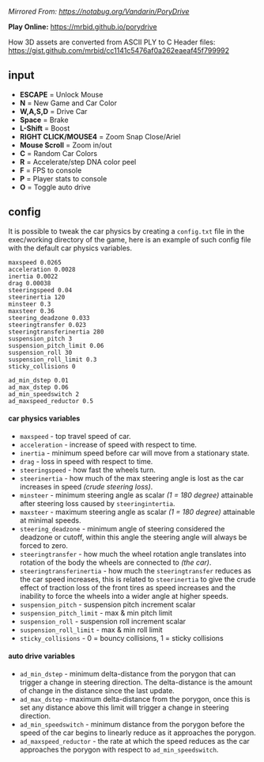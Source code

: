 *Mirrored From: https://notabug.org/Vandarin/PoryDrive*

**Play Online:** https://mrbid.github.io/porydrive

How 3D assets are converted from ASCII PLY to C Header files: https://gist.github.com/mrbid/cc1141c5476af0a262eaeaf45f799992

## input
*  **ESCAPE** = Unlock Mouse
*  **N** = New Game and Car Color
*  **W,A,S,D** = Drive Car
*  **Space** = Brake
*  **L-Shift** = Boost
*  **RIGHT CLICK/MOUSE4** = Zoom Snap Close/Ariel
*  **Mouse Scroll** = Zoom in/out
*  **C** = Random Car Colors
*  **R** = Accelerate/step DNA color peel
*  **F** = FPS to console
*  **P** = Player stats to console
*  **O** = Toggle auto drive

## config
It is possible to tweak the car physics by creating a `config.txt` file in the exec/working directory of the game, here is an example of such config file with the default car physics variables.
```
maxspeed 0.0265
acceleration 0.0028
inertia 0.0022
drag 0.00038
steeringspeed 0.04
steerinertia 120
minsteer 0.3
maxsteer 0.36
steering_deadzone 0.033
steeringtransfer 0.023
steeringtransferinertia 280
suspension_pitch 3
suspension_pitch_limit 0.06
suspension_roll 30
suspension_roll_limit 0.3
sticky_collisions 0

ad_min_dstep 0.01
ad_max_dstep 0.06
ad_min_speedswitch 2
ad_maxspeed_reductor 0.5
```
#### car physics variables
- `maxspeed` - top travel speed of car.
- `acceleration` - increase of speed with respect to time.
- `inertia` - minimum speed before car will move from a stationary state.
- `drag` - loss in speed with respect to time.
- `steeringspeed` - how fast the wheels turn.
- `steerinertia` - how much of the max steering angle is lost as the car increases in speed _(crude steering loss)_.
- `minsteer` - minimum steering angle as scalar _(1 = 180 degree)_ attainable after steering loss caused by `steeringintertia`.
- `maxsteer` - maximum steering angle as scalar _(1 = 180 degree)_ attainable at minimal speeds.
- `steering_deadzone` - minimum angle of steering considered the deadzone or cutoff, within this angle the steering angle will always be forced to zero.
- `steeringtransfer` - how much the wheel rotation angle translates into rotation of the body the wheels are connected to _(the car)_.
- `steeringtransferinertia` - how much the `steeringtransfer` reduces as the car speed increases, this is related to `steerinertia` to give the crude effect of traction loss of the front tires as speed increases and the inability to force the wheels into a wider angle at higher speeds.
- `suspension_pitch` - suspension pitch increment scalar
- `suspension_pitch_limit` - max & min pitch limit
- `suspension_roll` - suspension roll increment scalar
- `suspension_roll_limit` - max & min roll limit
- `sticky_collisions` - 0 = bouncy collisions, 1 = sticky collisions

#### auto drive variables
- `ad_min_dstep` - minimum delta-distance from the porygon that can trigger a change in steering direction. The delta-distance is the amount of change in the distance since the last update.
- `ad_max_dstep` - maximum delta-distance from the porygon, once this is set any distance above this limit will trigger a change in steering direction.
- `ad_min_speedswitch` - minimum distance from the porygon before the speed of the car begins to linearly reduce as it approaches the porygon.
- `ad_maxspeed_reductor` - the rate at which the speed reduces as the car approaches the porygon with respect to `ad_min_speedswitch`.
